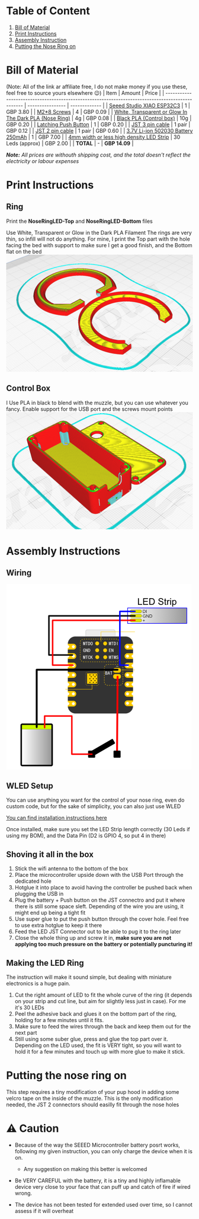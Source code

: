# Table of Content

1. [Bill of Material](#bill-of-material)
2. [Print Instructions](#print-instructions)
3. [Assembly Instruction](#assembly-instructions)
4. [Putting the Nose Ring on](#putting-the-nose-ring-on)

# Bill of Material
(Note: All of the link ar affiliate free, I do not make money if you use these, feel free to source yours elsewhere 😉)
| Item                                                                                             | Amount           | Price         |
| ------------------------------------------------------------------------------------------------ | ---------------- | ------------- |
| [Seeed Studio XIAO ESP32C3](https://vi.aliexpress.com/item/1005005382287176.html)                | 1                | GBP 3.80      |
| [M2*8 Screws](https://www.amazon.co.uk/dp/B09SD91HGC)                                            | 4                | GBP 0.09      |
| [White, Transparent or Glow In The Dark PLA (Nose Ring)](https://www.amazon.co.uk/dp/B0BPC7RCPT) | 4g               | GBP 0.08      |
| [Black PLA (Control box)](https://www.amazon.co.uk/dp/B08JG35BNP)                                | 10g              | GBP 0.20      |
| [Latching Push Button](https://www.amazon.co.uk/dp/B07BMNYJ13)                                   | 1                | GBP 0.20      |
| [JST 3 pin cable](https://vi.aliexpress.com/item/4000450837340.html)                             | 1 pair           | GBP 0.12      |
| [JST 2 pin cable](https://www.amazon.co.uk/gp/product/B08JVC4LVG)                                | 1 pair           | GBP 0.60      |
| [3.7V Li-ion 502030 Battery 250mAh](https://www.amazon.co.uk/dp/B08FD3V6TF)                      | 1                | GBP 7.00      |
| [4mm width or less high density LED Strip](https://vi.aliexpress.com/item/4000765540185.html)    | 30 Leds (approx) | GBP 2.00      |
| **TOTAL**                                                                                        | -                | **GBP 14.09** |

***Note:** All prices are withouth shipping cost, and the total doesn't reflect the electricity or labour expenses*

# Print Instructions
## Ring
Print the **NoseRingLED-Top** and **NoseRingLED-Bottom** files

Use White, Transparent or Glow in the Dark PLA Filament
The rings are very thin, so infill will not do anything.
For mine, I print the Top part with the hole facing the bed with support to make sure I get a good finish, and the Bottom flat on the bed
![Nose Ring print screenshot in Cura](images/nose-ring-print.png)

## Control Box
I Use PLA in black to blend with the muzzle, but you can use whatever you fancy.
Enable support for the USB port and the screws mount points
![Control Box Cura screenshot](images/box-print.png)

# Assembly Instructions
## Wiring
![Wiring Diagram](images/Wiring.png)

## WLED Setup
You can use anything you want for the control of your nose ring, even do custom code, but for the sake of simplicity, you can also just use WLED

[You can find installation instructions here](https://kno.wled.ge/basics/install-binary/)

Once installed, make sure you set the LED Strip length correctly (30 Leds if using my BOM), and the Data Pin (D2 is GPIO 4, so put 4 in there)

## Shoving it all in the box
1. Stick the wifi antenna to the bottom of the box 
2. Place the microcontroller upside down with the USB Port through the dedicated hole
3. Hotglue it into place to avoid having the controller be pushed back when plugging the USB in
4. Plug the battery + Push button on the JST connectro and put it where there is still some space sleft. Depending of the wire you are using, it might end up being a tight fit
5. Use super glue to put the push button through the cover hole. Feel free to use extra hotglue to keep it there
6. Feed the LED JST Connector out to be able to pug it to the ring later
7. Close the whole thing up and screw it in, **make sure you are not applying too much pressure on the battery or potentially puncturing it!**

## Making the LED Ring
The instruction will make it sound simple, but dealing with miniature electronics is a huge pain.
1. Cut the right amount of LED to fit the whole curve of the ring (it depends on your strip and cut line, but aim for slightly less just in case). For me it's 30 LEDs
2. Peel the adhesive back and glues it on the bottom part of the ring, holding for a few minutes until it fits.
3. Make sure to feed the wires through the back and keep them out for the next part
4. Still using some suber glue, press and glue the top part over it. Depending on the LED used, the fit is VERY tight, so you will want to hold it for a few minutes and touch up with more glue to make it stick.

# Putting the nose ring on
This step requires a tiny modification of your pup hood in adding some velcro tape on the inside of the muzzle. This is the only modification needed, the JST 2 connectors should easilly fit through the nose holes

# ⚠ Caution
* Because of the way the SEEED Microcontroller battery posrt works, following my given instruction, you can only charge the device when it is on.
  * Any suggestion on making this better is welcomed

* Be VERY CAREFUL with the battery, it is a tiny and highly inflamable device very close to your face that can puff up and catch of fire if wired wrong. 

* The device has not been tested for extended used over time, so I cannot assess if it will overheat